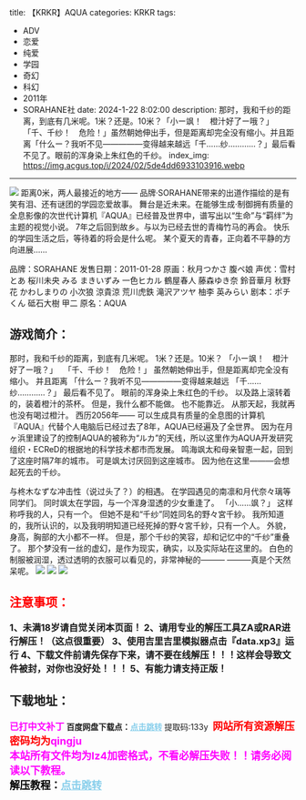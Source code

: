 title: 【KRKR】AQUA
categories: KRKR
tags:
- ADV
- 恋爱
- 纯爱
- 学园
- 奇幻
- 科幻
- 2011年
- SORAHANE社
date: 2024-1-22 8:02:00
description: 那时，我和千纱的距离，到底有几米呢。1米？还是。10米？「小ー飒！　橙汁好了ー哦？」　「千、千纱！　危险！」虽然朝她伸出手，但是距离却完全没有缩小。并且距离「什么ー？我听不见―――――变得越来越远「千……纱…………？」最后看不见了。眼前的浑身染上朱红色的千纱。
index_img: https://img.acgus.top/i/2024/02/5de4dd6933103916.webp
---
![](https://img.acgus.top/i/2024/02/5de4dd6933103916.webp)
距离0米，两人最接近的地方——
品牌·SORAHANE带来的出道作描绘的是有笑有泪、还有谜团的学园恋爱故事。
舞台是近未来。在能够生成·制御拥有质量的全息影像的次世代计算机『AQUA』已经普及世界中，谱写出以“生命”与“羁绊”为主题的视觉小说。
7年之后回到故乡。与以为已经去世的青梅竹马的再会。
快乐的学园生活之后，等待着的将会是什么呢。
某个夏天的青春，正向着不平静的方向进展……

品牌：SORAHANE
发售日期：2011-01-28
原画：秋月つかさ 腹ペ娘
声优：雪村とあ 桜川未央 みる まきいずみ 一色ヒカル 鶴屋春人 藤森ゆき奈 鈴音華月 秋野花 かわしまりの 小次狼 涼貴涼 荒川虎鉄 滝沢アツヤ 柚李 英みらい
剧本：ポチくん 砥石大樹 甲二
原名：AQUA

## 游戏简介：
那时，我和千纱的距离，到底有几米呢。
1米？还是。10米？
「小ー飒！　橙汁好了ー哦？」　
「千、千纱！　危险！」
虽然朝她伸出手，但是距离却完全没有缩小。
并且距离
「什么ー？我听不见―――――变得越来越远
「千……纱…………？」
最后看不见了。
眼前的浑身染上朱红色的千纱。
以及路上滚转着的，装着橙汁的茶杯。
但是，我什么都不能做。
也不能靠近。
从那天起，我就再也没有喝过橙汁。
西历2056年——
可以生成具有质量的全息图的计算机『AQUA』代替个人电脑后已经过去了8年，AQUA已经遍及了全世界。
因为在月ヶ浜里建设了的控制AQUA的被称为“ルカ”的天线，所以这里作为AQUA开发研究组织・ECReD的根据地的科学技术都市而发展。
鸣海飒太和母亲智恵一起，回到了这座时隔7年的城市。
可是飒太讨厌回到这座城市。
因为他在这里―――会想起死去的千纱。

与柊木なずな冲击性（说过头了？）的相遇。
在学园遇见的南凛和月代奈々璃等同学们。
同时飒太在学园，与一个浑身湿透的少女重逢了。
「小……飒？」
这样称呼我的人，只有一个。
但她不是和“千纱”同姓同名的野々宮千紗。
我所知道的，我所认识的，以及我明明知道已经死掉的野々宮千紗，只有一个人。
外貌，身高，胸部的大小都不一样。
但是，那个千纱的笑容，却和记忆中的“千纱”重叠了。
那个梦没有一丝的虚幻，是作为现实，确实，以及实际站在这里的。
白色的制服被润湿，透过透明的衣服可以看见的，非常神秘的―――
―――真是个天然呆呢。
![](https://img.acgus.top/i/2024/02/4b03dc8317103929.webp)
![](https://img.acgus.top/i/2024/02/ea37126bda103926.webp)
![](https://img.acgus.top/i/2024/02/43b62e8d5f103921.webp)





## <font color=#FF0000 >注意事项：</font>
<font size=3><b>1、未满18岁请自觉关闭本页面！
2、请用专业的解压工具ZA或RAR进行解压！（这点很重要）
3、使用吉里吉里模拟器点击『data.xp3』运行
4、下载文件前请先保存下来，请不要在线解压！！！这样会导致文件被封，对你也没好处！！！
5、有能力请支持正版！</b></font>

## 下载地址：
<font color=#FF00FF size=3><b>已打中文补丁</b></font>
<b>百度网盘下载点：</b><a href="https://pan.baidu.com/s/1NPB4Ofd7LVHpIWmxDSnqMw?pwd=133y" style="color: #87CEEB;"><b>点击跳转</b></a> 提取码:133y
<a style="padding: 0" href="https://post.qingju.org/AD/"><img style="max-width:100%" src="https://img.acgus.top/i/2024/07/478f689b8021d8d499ab43d21acf137a.gif" alt=""></a>
<b><font color=#FF0000 size=4>网站所有资源解压密码均为</b></font><b><font color=#FF00FF size=4>qingju</font><font color=#FF0000 ></font></b><br><b><font color=#FF00FF size=4>本站所有文件均为lz4加密格式，不看必解压失败！！请务必阅读以下教程。</b></font><br><b><font color=#000 size=4>解压教程：</b><a href="https://post.qingju.org/tutorial/000/" style="color: #87CEEB;"><b>点击跳转</b></a>